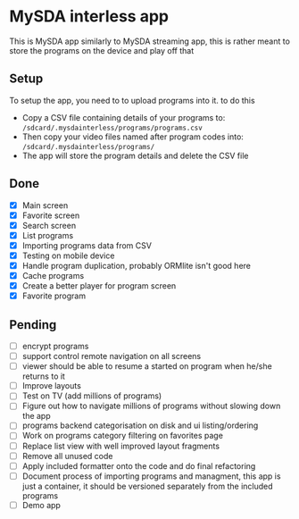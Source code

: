 # MySDA interless app

This is MySDA app similarly to MySDA streaming app, this is rather meant to store the programs on the device and play off that

## Setup
To setup the app, you need to to upload programs into it. to do this

- Copy a CSV file containing details of your programs to: `/sdcard/.mysdainterless/programs/programs.csv`
- Then copy your video files named after program codes into: `/sdcard/.mysdainterless/programs/`
- The app will store the program details and delete the CSV file

## Done

- [x] Main screen
- [x] Favorite screen
- [x] Search screen
- [x] List programs
- [x] Importing programs data from CSV
- [x] Testing on mobile device
- [x] Handle program duplication, probably ORMlite isn't good here
- [x] Cache programs
- [x] Create a better player for program screen
- [x] Favorite program

## Pending

- [ ] encrypt programs
- [ ] support control remote navigation on all screens
- [ ] viewer should be able to resume a started on program when he/she returns to it
- [ ] Improve layouts
- [ ] Test on TV (add millions of programs)
- [ ] Figure out how to navigate millions of programs without slowing down the app
- [ ] programs backend categorisation on disk and ui listing/ordering
- [ ] Work on programs category filtering on favorites page
- [ ] Replace list view with well improved layout fragments
- [ ] Remove all unused code
- [ ] Apply included formatter onto the code and do final refactoring
- [ ] Document process of importing programs and managment, this app is just a container,
it should be versioned separately from the included programs
- [ ] Demo app